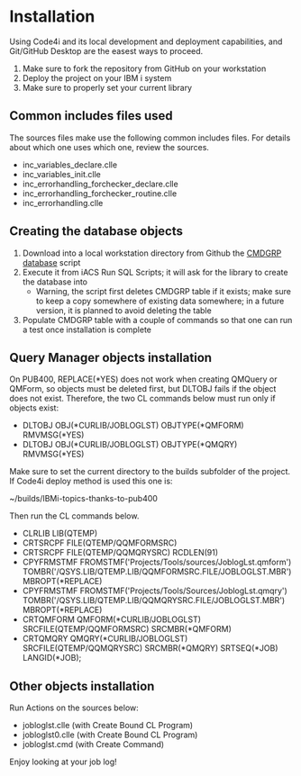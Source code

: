 # Installation

Using Code4i and its local development and deployment capabilities, and Git/GitHub Desktop are the easest ways to proceed.

1. Make sure to fork the repository from GitHub on your workstation
2. Deploy the project on your IBM i system
3. Make sure to properly set your current library

## Common includes files used

The sources files make use the following common includes files. For details about which one uses which one, review the sources.

- inc_variables_declare.clle
- inc_variables_init.clle
- inc_errorhandling_forchecker_declare.clle
- inc_errorhandling_forchecker_routine.clle
- inc_errorhandling.clle

## Creating the database objects

1. Download into a local workstation directory from Github the [CMDGRP database](cmdgrp.sql) script
2. Execute it from iACS Run SQL Scripts; it will ask for the library to create the database into
   - Warning, the script first deletes CMDGRP table if it exists; make sure to keep a copy somewhere of existing data somewhere; in a future version, it is planned to avoid deleting the table
3. Populate CMDGRP table with a couple of commands so that one can run a test once installation is complete

## Query Manager objects installation

On PUB400, REPLACE(*YES) does not work when creating QMQuery or QMForm, so objects must be deleted first, but DLTOBJ fails if the object does not exist. Therefore, the two CL commands below must run only if objects exist:

- DLTOBJ OBJ(\*CURLIB/JOBLOGLST) OBJTYPE(\*QMFORM) RMVMSG(\*YES)
- DLTOBJ OBJ(\*CURLIB/JOBLOGLST) OBJTYPE(\*QMQRY) RMVMSG(\*YES)

Make sure to set the current directory to the builds subfolder of the project. If Code4i deploy method is used this one is:

~/builds/IBMi-topics-thanks-to-pub400

Then run the CL commands below.

- CLRLIB LIB(QTEMP)
- CRTSRCPF FILE(QTEMP/QQMFORMSRC)
- CRTSRCPF FILE(QTEMP/QQMQRYSRC) RCDLEN(91)
- CPYFRMSTMF FROMSTMF('Projects/Tools/sources/JoblogLst.qmform') TOMBR('/QSYS.LIB/QTEMP.LIB/QQMFORMSRC.FILE/JOBLOGLST.MBR') MBROPT(\*REPLACE)
- CPYFRMSTMF FROMSTMF('Projects/Tools/Sources/JoblogLst.qmqry') TOMBR('/QSYS.LIB/QTEMP.LIB/QQMQRYSRC.FILE/JOBLOGLST.MBR') MBROPT(\*REPLACE)
- CRTQMFORM QMFORM(\*CURLIB/JOBLOGLST) SRCFILE(QTEMP/QQMFORMSRC) SRCMBR(\*QMFORM)
- CRTQMQRY QMQRY(\*CURLIB/JOBLOGLST) SRCFILE(QTEMP/QQMQRYSRC) SRCMBR(\*QMQRY) SRTSEQ(\*JOB) LANGID(\*JOB);

## Other objects installation

Run Actions on the sources below:

- jobloglst.clle (with Create Bound CL Program)
- jobloglst0.clle (with Create Bound CL Program)
- jobloglst.cmd (with Create Command)

Enjoy looking at your job log!
